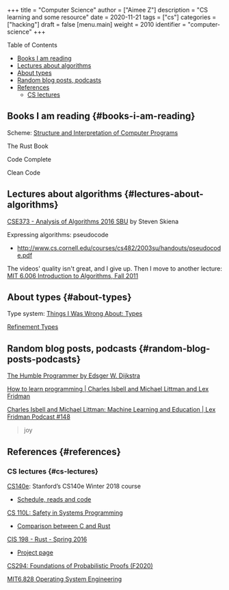 +++
title = "Computer Science"
author = ["Aimee Z"]
description = "CS learning and some resource"
date = 2020-11-21
tags = ["cs"]
categories = ["hacking"]
draft = false
[menu.main]
  weight = 2010
  identifier = "computer-science"
+++

<div class="ox-hugo-toc toc">
<div></div>

<div class="heading">Table of Contents</div>

- [Books I am reading](#books-i-am-reading)
- [Lectures about algorithms](#lectures-about-algorithms)
- [About types](#about-types)
- [Random blog posts, podcasts](#random-blog-posts-podcasts)
- [References](#references)
    - [CS lectures](#cs-lectures)

</div>
<!--endtoc-->


## Books I am reading {#books-i-am-reading}

Scheme: [Structure and Interpretation of Computer Programs](https://mitpress.mit.edu/sites/default/files/sicp/full-text/book/book-Z-H-4.html#%%5Ftoc%5Fstart)

The Rust Book

Code Complete

Clean Code


## Lectures about algorithms {#lectures-about-algorithms}

[CSE373 - Analysis of Algorithms 2016 SBU](https://www.youtube.com/watch?v=A2bFN3MyNDA&list=PLOtl7M3yp-DX32N0fVIyvn7ipWKNGmwpp&index=1)
by Steven Skiena

Expressing algorithms: pseudocode

-   <http://www.cs.cornell.edu/courses/cs482/2003su/handouts/pseudocode.pdf>

The videos' quality isn't great, and I give up.
Then I move to another lecture:
[MIT 6.006 Introduction to Algorithms, Fall 2011](https://www.youtube.com/watch?v=HtSuA80QTyo&list=PLUl4u3cNGP61Oq3tWYp6V%5FF-5jb5L2iHb&index=1)


## About types {#about-types}

Type system: [Things I Was Wrong About: Types](https://v5.chriskrycho.com/journal/things-i-was-wrong-about/1-types/)

[Refinement Types](https://arxiv.org/pdf/2010.07763.pdf)


## Random blog posts, podcasts {#random-blog-posts-podcasts}

[The Humble Programmer by Edsger W. Dijkstra](https://www.cs.utexas.edu/~EWD/transcriptions/EWD03xx/EWD340.html)

[How to learn programming | Charles Isbell and Michael Littman and Lex Fridman](https://www.youtube.com/watch?v=j-BVv0XW1H8)

[Charles Isbell and Michael Littman: Machine Learning and Education | Lex Fridman Podcast #148](https://www.youtube.com/watch?v=yzMVEbs8Zz0)

> joy


## References {#references}


### CS lectures {#cs-lectures}

[CS140e](https://cs140e.sergio.bz/syllabus/#schedule): Stanford’s CS140e Winter 2018 course

-   [Schedule, reads and code](https://cs140e.sergio.bz/syllabus/#schedule)

[CS 110L: Safety in Systems Programming](https://reberhardt.com/cs110l/spring-2020/)

-   [Comparison between C and Rust](https://reberhardt.com/cs110l/spring-2020/slides/lecture-18.pdf)

[CIS 198 - Rust - Spring 2016](https://github.com/cis198-2016s)

-   [Project page](https://cis198-2016s.github.io/projects/)

[CS294: Foundations of Probabilistic Proofs (F2020)](https://people.eecs.berkeley.edu/~alexch/classes/CS294-F2020.html)

[MIT6.828 Operating System Engineering](https://github.com/SmallPond/MIT6.828%5FOS)